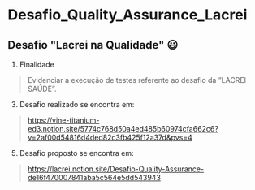 # Desafio_Quality_Assurance_Lacrei
## Desafio "Lacrei na Qualidade" 😃

1. Finalidade
>Evidenciar a execução de testes referente ao desafio da ”LACREI SAÚDE”.

3. Desafio realizado se encontra em:
>https://vine-titanium-ed3.notion.site/5774c768d50a4ed485b60974cfa662c6?v=2af00d54816d4ded82c3fb425f12a37d&pvs=4

5. Desafio proposto se encontra em:
>https://lacrei.notion.site/Desafio-Quality-Assurance-de16f470007841aba5c564e5dd543943

